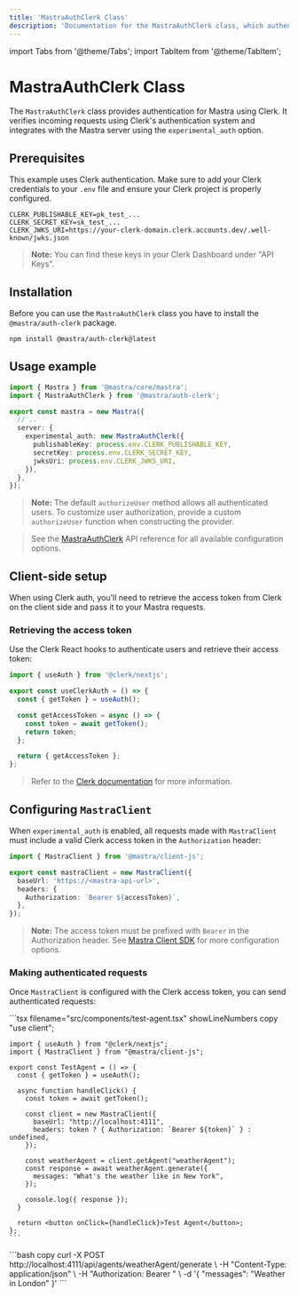 ```yaml
---
title: 'MastraAuthClerk Class'
description: 'Documentation for the MastraAuthClerk class, which authenticates Mastra applications using Clerk authentication.'
---
```


import Tabs from '@theme/Tabs';
import TabItem from '@theme/TabItem';

# MastraAuthClerk Class

The `MastraAuthClerk` class provides authentication for Mastra using Clerk. It verifies incoming requests using Clerk's authentication system and integrates with the Mastra server using the `experimental_auth` option.

## Prerequisites

This example uses Clerk authentication. Make sure to add your Clerk credentials to your `.env` file and ensure your Clerk project is properly configured.

```env filename=".env" copy
CLERK_PUBLISHABLE_KEY=pk_test_...
CLERK_SECRET_KEY=sk_test_...
CLERK_JWKS_URI=https://your-clerk-domain.clerk.accounts.dev/.well-known/jwks.json
```

> **Note:** You can find these keys in your Clerk Dashboard under "API Keys".

## Installation

Before you can use the `MastraAuthClerk` class you have to install the `@mastra/auth-clerk` package.

```bash copy
npm install @mastra/auth-clerk@latest
```

## Usage example

```typescript {2,7-11} filename="src/mastra/index.ts" showLineNumbers copy
import { Mastra } from '@mastra/core/mastra';
import { MastraAuthClerk } from '@mastra/auth-clerk';

export const mastra = new Mastra({
  // ..
  server: {
    experimental_auth: new MastraAuthClerk({
      publishableKey: process.env.CLERK_PUBLISHABLE_KEY,
      secretKey: process.env.CLERK_SECRET_KEY,
      jwksUri: process.env.CLERK_JWKS_URI,
    }),
  },
});
```

> **Note:** The default `authorizeUser` method allows all authenticated users. To customize user authorization, provide a custom `authorizeUser` function when constructing the provider.

> See the [MastraAuthClerk](/reference/auth/clerk) API reference for all available configuration options.

## Client-side setup

When using Clerk auth, you'll need to retrieve the access token from Clerk on the client side and pass it to your Mastra requests.

### Retrieving the access token

Use the Clerk React hooks to authenticate users and retrieve their access token:

```typescript filename="lib/auth.ts" showLineNumbers copy
import { useAuth } from '@clerk/nextjs';

export const useClerkAuth = () => {
  const { getToken } = useAuth();

  const getAccessToken = async () => {
    const token = await getToken();
    return token;
  };

  return { getAccessToken };
};
```

> Refer to the [Clerk documentation](https://clerk.com/docs) for more information.

## Configuring `MastraClient`

When `experimental_auth` is enabled, all requests made with `MastraClient` must include a valid Clerk access token in the `Authorization` header:

```typescript {6} filename="lib/mastra/mastra-client.ts" showLineNumbers copy
import { MastraClient } from '@mastra/client-js';

export const mastraClient = new MastraClient({
  baseUrl: 'https://<mastra-api-url>',
  headers: {
    Authorization: `Bearer ${accessToken}`,
  },
});
```

> **Note:** The access token must be prefixed with `Bearer` in the Authorization header.
> See [Mastra Client SDK](/docs/server-db/mastra-client) for more configuration options.

### Making authenticated requests

Once `MastraClient` is configured with the Clerk access token, you can send authenticated requests:

<Tabs>
  <TabItem value="react" label="React">
    ```tsx filename="src/components/test-agent.tsx" showLineNumbers copy
    "use client";

    import { useAuth } from "@clerk/nextjs";
    import { MastraClient } from "@mastra/client-js";

    export const TestAgent = () => {
      const { getToken } = useAuth();

      async function handleClick() {
        const token = await getToken();

        const client = new MastraClient({
          baseUrl: "http://localhost:4111",
          headers: token ? { Authorization: `Bearer ${token}` } : undefined,
        });

        const weatherAgent = client.getAgent("weatherAgent");
        const response = await weatherAgent.generate({
          messages: "What's the weather like in New York",
        });

        console.log({ response });
      }

      return <button onClick={handleClick}>Test Agent</button>;
    };
    ```

  </TabItem>
  <TabItem value="curl" label="cURL">
    ```bash copy
    curl -X POST http://localhost:4111/api/agents/weatherAgent/generate \
      -H "Content-Type: application/json" \
      -H "Authorization: Bearer <your-clerk-access-token>" \
      -d '{
        "messages": "Weather in London"
      }'
    ```
  </TabItem>
</Tabs>
